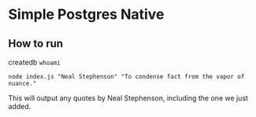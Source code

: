 # Simple Postgres Native

## How to run
createdb `whoami`

`node index.js "Neal Stephenson" "To condense fact from the vapor of nuance."`

This will output any quotes by Neal Stephenson, including the one we just added.
